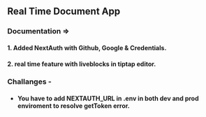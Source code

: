## Real Time Document App

### Documentation =>
#### 1. Added NextAuth with Github, Google & Credentials.
#### 2. real time feature with liveblocks in tiptap editor.

### Challanges -

- #### You have to add NEXTAUTH_URL in .env in both dev and prod enviroment to resolve getToken error.
